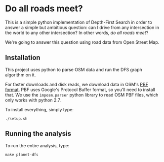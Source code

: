 # Do all roads meet?

This is a simple python implementation of Depth-First Search in order to answer
a simple but ambitious question: can I drive from any intersection in the world
to any other intersection? In other words, *do all roads meet*?

We're going to answer this question using road data from Open Street Map.

## Installation

This project uses python to parse OSM data and run the DFS graph algorithm
on it.

For faster downloads and disk reads, we download data in OSM's [PBF format](http://wiki.openstreetmap.org/wiki/PBF_Format).
PBF uses Google's Protocol Buffer format, so you'll need to install that. We
use the `imposm.parser` python library to read OSM PBF files, which only works
with python 2.7.

To install everything, simply type:

`./setup.sh`

## Running the analysis

To run the entire analysis, type:

`make planet-dfs`
